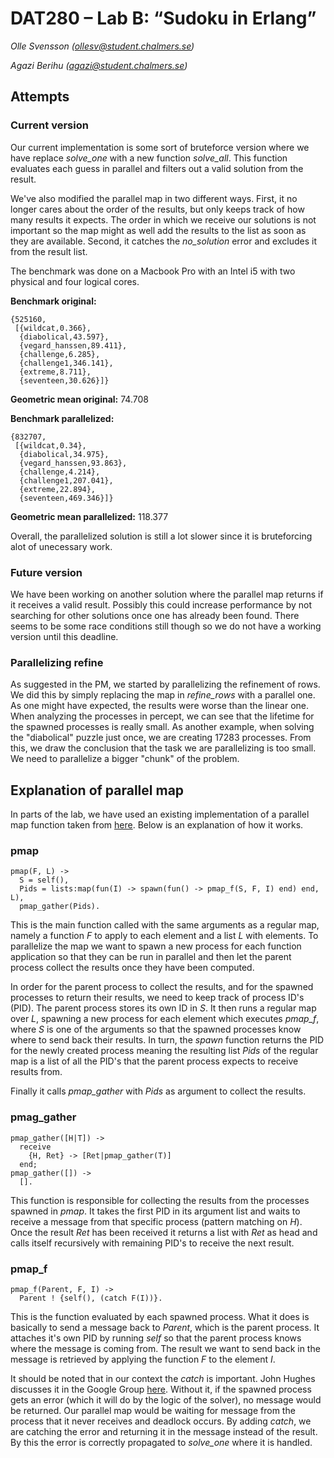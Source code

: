 # DAT280 – Lab B: “Sudoku in Erlang”

*Olle Svensson (ollesv@student.chalmers.se)*

*Agazi Berihu (agazi@student.chalmers.se)*

## Attempts

### Current version
Our current implementation is some sort of bruteforce version where we have
replace *solve_one* with a new function *solve_all*. This function evaluates
each guess in parallel and filters out a valid solution from the result.

We've also modified the parallel map in two different ways. First, it no longer
cares about the order of the results, but only keeps track of how many results
it expects. The order in which we receive our solutions is not important so the
map might as well add the results to the list as soon as they are available.
Second, it catches the *no_solution* error and excludes it from the result list.

The benchmark was done on a Macbook Pro with an Intel i5 with two physical and
four logical cores.

**Benchmark original:**
```
{525160,
 [{wildcat,0.366},
  {diabolical,43.597},
  {vegard_hanssen,89.411},
  {challenge,6.285},
  {challenge1,346.141},
  {extreme,8.711},
  {seventeen,30.626}]}
```
**Geometric mean original:** 74.708

**Benchmark parallelized:**
```
{832707,
 [{wildcat,0.34},
  {diabolical,34.975},
  {vegard_hanssen,93.863},
  {challenge,4.214},
  {challenge1,207.041},
  {extreme,22.894},
  {seventeen,469.346}]}
```
**Geometric mean parallelized:** 118.377

Overall, the parallelized solution is still a lot slower since it is
bruteforcing alot of unecessary work.

### Future version
We have been working on another solution where the parallel map returns if it
receives a valid result. Possibly this could increase performance by not
searching for other solutions once one has already been found. There seems to
be some race conditions still though so we do not have a working version until
this deadline.

### Parallelizing refine
As suggested in the PM, we started by parallelizing the refinement of rows. We
did this by simply replacing the map in *refine_rows* with a parallel one. As
one might have expected, the results were worse than the linear one. When
analyzing the processes in percept, we can see that the lifetime for the
spawned processes is really small. As another example, when solving the
"diabolical" puzzle just once, we are creating 17283 processes. From this, we
draw the conclusion that the task we are parallelizing is too small. We need to
parallelize a bigger "chunk" of the problem.


## Explanation of parallel map
In parts of the lab, we have used an existing implementation of a parallel map
function taken from [here](https://gist.github.com/nicklasos/c177478b972e74872b3b).
Below is an explanation of how it works.

### pmap
```
pmap(F, L) ->
  S = self(),
  Pids = lists:map(fun(I) -> spawn(fun() -> pmap_f(S, F, I) end) end, L),
  pmap_gather(Pids).
```

This is the main function called with the same arguments as a regular map,
namely a function *F* to apply to each element and a list *L* with elements. To
parallelize the map we want to spawn a new process for each function application
so that they can be run in parallel and then let the parent process collect
the results once they have been computed. 

In order for the parent process to collect the results, and for the spawned 
processes to return their results, we need to keep track of process ID's (PID). 
The parent process stores its own ID in *S*. It then runs a regular map over 
*L*, spawning a new process for each element which executes *pmap_f*, where *S* 
is one of the arguments so that the spawned processes know where to send back
their results. In turn, the *spawn* function returns the PID for the newly
created process meaning the resulting list *Pids* of the regular map is a list
of all the PID's that the parent process expects to receive results from.

Finally it calls *pmap_gather* with *Pids* as argument to collect the results.


### pmag_gather
```
pmap_gather([H|T]) ->
  receive
    {H, Ret} -> [Ret|pmap_gather(T)]
  end;
pmap_gather([]) ->
  [].
``` 
This function is responsible for collecting the results from the processes 
spawned in *pmap*. It takes the first PID in its argument list and waits to 
receive a message from that specific process (pattern matching on *H*).
Once the result *Ret* has been received it returns a list with *Ret* as head
and calls itself recursively with remaining PID's to receive the next result. 

### pmap_f
```
pmap_f(Parent, F, I) ->
  Parent ! {self(), (catch F(I))}.
```
This is the function evaluated by each spawned process. What it does is
basically to send a message back to *Parent*, which is the parent process. It
attaches it's own PID by running *self* so that the parent process knows where
the message is coming from. The result we want to send back in the message is
retrieved by applying the function *F* to the element *I*.

It should be noted that in our context the *catch* is important. John
Hughes discusses it in the Google Group 
[here](https://groups.google.com/forum/#!topic/pfp2017/L5x0C6h4HgM). Without it,
if the spawned process gets an error (which it will do by the logic of the 
solver), no message would be returned. Our parallel map would be waiting for
message from the process that it never receives and deadlock occurs. By
adding *catch*, we are catching the error and returning it in the message
instead of the result. By this the error is correctly propagated to
*solve_one* where it is handled.

